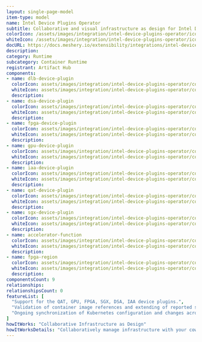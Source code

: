 ```yaml
---
layout: single-page-model
item-type: model
name: Intel Device Plugins Operator
subtitle: Collaborative and visual infrastructure as design for Intel Device Plugins Operator
colorIcon: /assets/images/integration/intel-device-plugins-operator/icons/color/intel-device-plugins-operator-color.svg
whiteIcon: /assets/images/integration/intel-device-plugins-operator/icons/white/intel-device-plugins-operator-white.svg
docURL: https://docs.meshery.io/extensibility/integrations/intel-device-plugins-operator
description: 
category: Runtime
subcategory: Container Runtime
registrant: Artifact Hub
components: 
- name: dlb-device-plugin
  colorIcon: assets/images/integration/intel-device-plugins-operator/components/dlb-device-plugin/icons/color/dlb-device-plugin-color.svg
  whiteIcon: assets/images/integration/intel-device-plugins-operator/components/dlb-device-plugin/icons/white/dlb-device-plugin-white.svg
  description: 
- name: dsa-device-plugin
  colorIcon: assets/images/integration/intel-device-plugins-operator/components/dsa-device-plugin/icons/color/dsa-device-plugin-color.svg
  whiteIcon: assets/images/integration/intel-device-plugins-operator/components/dsa-device-plugin/icons/white/dsa-device-plugin-white.svg
  description: 
- name: fpga-device-plugin
  colorIcon: assets/images/integration/intel-device-plugins-operator/components/fpga-device-plugin/icons/color/fpga-device-plugin-color.svg
  whiteIcon: assets/images/integration/intel-device-plugins-operator/components/fpga-device-plugin/icons/white/fpga-device-plugin-white.svg
  description: 
- name: gpu-device-plugin
  colorIcon: assets/images/integration/intel-device-plugins-operator/components/gpu-device-plugin/icons/color/gpu-device-plugin-color.svg
  whiteIcon: assets/images/integration/intel-device-plugins-operator/components/gpu-device-plugin/icons/white/gpu-device-plugin-white.svg
  description: 
- name: iaa-device-plugin
  colorIcon: assets/images/integration/intel-device-plugins-operator/components/iaa-device-plugin/icons/color/iaa-device-plugin-color.svg
  whiteIcon: assets/images/integration/intel-device-plugins-operator/components/iaa-device-plugin/icons/white/iaa-device-plugin-white.svg
  description: 
- name: qat-device-plugin
  colorIcon: assets/images/integration/intel-device-plugins-operator/components/qat-device-plugin/icons/color/qat-device-plugin-color.svg
  whiteIcon: assets/images/integration/intel-device-plugins-operator/components/qat-device-plugin/icons/white/qat-device-plugin-white.svg
  description: 
- name: sgx-device-plugin
  colorIcon: assets/images/integration/intel-device-plugins-operator/components/sgx-device-plugin/icons/color/sgx-device-plugin-color.svg
  whiteIcon: assets/images/integration/intel-device-plugins-operator/components/sgx-device-plugin/icons/white/sgx-device-plugin-white.svg
  description: 
- name: accelerator-function
  colorIcon: assets/images/integration/intel-device-plugins-operator/components/accelerator-function/icons/color/accelerator-function-color.svg
  whiteIcon: assets/images/integration/intel-device-plugins-operator/components/accelerator-function/icons/white/accelerator-function-white.svg
  description: 
- name: fpga-region
  colorIcon: assets/images/integration/intel-device-plugins-operator/components/fpga-region/icons/color/fpga-region-color.svg
  whiteIcon: assets/images/integration/intel-device-plugins-operator/components/fpga-region/icons/white/fpga-region-white.svg
  description: 
componentsCount: 9
relationships: 
relationshipsCount: 0
featureList: [
  "Support for the QAT, GPU, FPGA, SGX, DSA, IAA device plugins.",
  "Validation of container image references and extending of reported statuses.",
  "Ongoing synchronization of Kubernetes configuration and changes across any number of clusters."
]
howItWorks: "Collaborative Infrastructure as Design"
howItWorksDetails: "Collaboratively manage infrastructure with your coworkers synchronously sharing the same designs."
---
```

